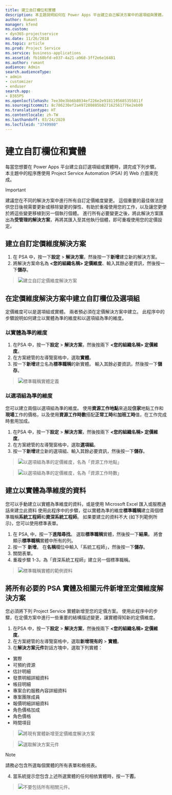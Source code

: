 ```yaml
---
title: 建立自訂欄位和實體
description: 本主題說明如何在 Power Apps 平台建立自己解決方案中的選項組與實體。
author: Rumant
manager: kfend
ms.custom:
- dyn365-projectservice
ms.date: 11/26/2018
ms.topic: article
ms.prod: Project Service
ms.service: business-applications
ms.assetid: fb160bfd-e037-4a21-a968-3ff2e6e16481
ms.author: rumant
audience: Admin
search.audienceType:
- admin
- customizer
- enduser
search.app:
- D365PS
ms.openlocfilehash: 7ee30e3bb6b8034ef226e2e9181195685355011f
ms.sourcegitcommit: 8c786230ef2a497280885b827162561776e2eb00
ms.translationtype: HT
ms.contentlocale: zh-TW
ms.lasthandoff: 03/24/2020
ms.locfileid: "3749980"
---
```

# <a name="create-custom-fields-and-entities"></a>建立自訂欄位和實體 

每當您想要在 Power Apps 平台建立自訂選項組或實體時，請完成下列步驟。  
本主題中的程序應使用 Project Service Automation (PSA) 的 Web 介面來完成。

> [!IMPORTANT]
> 建議您在不同的解決方案中進行所有自訂定價維度變更。 這個重要的最佳做法提供您日後視需要更新或移除變更的彈性、有助於重複使用您的工作，以及讓您更便於將這些變更移植到另一個執行個體。 進行所有必要變更之後，將此解決方案匯出為**受管理的解決方案**，再將其匯入至其他執行個體，即可重複使用您的定價設定。


## <a name="create-a-custom-solution-for-pricing-dimensions"></a>建立自訂定價維度解決方案
1. 在 PSA 中，按一下**設定** > **解決方案**，然後按一下**新增**建立新的解決方案。 
2. 將解決方案命名為 **\<您的組織名稱> 定價維度**、輸入其餘必要資訊，然後按一下**儲存**。

> ![建立自訂定價維度解決方案](media/Creation-of-custom-pricing-dimension-solution.PNG)
  
## <a name="create-custom-fields-and-option-sets-in-the-pricing-dimension-solution"></a>在定價維度解決方案中建立自訂欄位及選項組

定價維度可以是選項組或實體。 兩者預必須在定價解決方案中建立。 此程序中的步驟說明如何建立以實體為準的維度和以選項組為準的維度。

### <a name="entity-based-dimensions"></a>以實體為準的維度

1. 在PSA 中，按一下**設定** > **解決方案**，然後按兩下 **\<您的組織名稱> 定價維度**。
2. 在方案總管的左導覽窗格中，選取**實體**。
3. 按一下**新增**建立名為**標準職稱**的新實體。 輸入其餘必要資訊，然後按一下**儲存**。

> ![標準職稱實體定義](media/Standard-Title-entity-definition.png)


### <a name="option-set-based-dimensions"></a>以選項組為準的維度 
您可以建立兩個以選項組為準的維度。 使用**資源工作地點**來追蹤**住家**地點工作和**現場**工作的價格，以及使用**資源工作時數**搭配**正常工時**和**加班工時**值，在工作完成時套用加成。


1. 在PSA 中，按一下**設定** > **解決方案**，然後按兩下 **\<您的組織名稱> 定價維度**。 
2. 在方案總管的左導覽窗格中，選取**選項組**。 
3. 按一下**新增**建立新的選項組、輸入其餘必要資訊，然後按一下**儲存**。

> ![以選項組為準的定價維度，名為「資源工作地點」 ](media/Option-set-PD-called-Resource-Work-Location.png)

> ![以選項組為準的定價維度，名為「資源工作時數」 ](media/Option-set-PD-called-Resource-Work-Hours.PNG)


## <a name="create-data-for-entity-based-dimensions"></a>建立以實體為準維度的資料

您可以手動建立以實體為準維度的資料，或是使用 Microsoft Excel 匯入或服務通話來建立此資料 使用此程序中的步驟，從以實體為準的維度**標準職稱**建立兩個標準職稱**系統工程師**和**資深系統工程師**。 如果要建立的資料不大 (如下列範例所示)，您可以使用標準表單。

1. 在 PSA, 中，按一下**進階尋找**。 選取**標準職稱**實體，然後按一下**結果**。 將會顯示**標準職稱**實體中所有的列。
2. 按一下 **新增**。 在**名稱**欄位中輸入「系統工程師」，然後按一下**儲存**。
3. 關閉表單。 
4. 重複步驟 1-3，為「資深系統工程師」建立另一個標準職稱。

> ![標準職稱實體的範例資料 ](media/ST-data.png)

## <a name="add-all-required-psa-entities-and-related-components-to-the-pricing-dimension-solution"></a>將所有必要的 PSA 實體及相關元件新增至定價維度解決方案
您必須將下列 Project Service 實體新增至您的定價方案。 使用此程序中的步驟，在定價方案中進行一些重要的結構描述變更，讓實體得知新的定價維度。

1. 在PSA 中，按一下**設定** > **解決方案**，然後按兩下 **\<您的組織名稱> 定價維度**。 
2. 在方案總管的左導覽窗格中，選取**新增現有的** >  **實體**。
3. 在**解決方案元件**對話方塊中，選取下列實體：

- 實際
- 可預約資源
- 估計明細
- 發票明細詳細資料
- 帳目明細
- 專案合約服務內容詳細資料
- 專案團隊成員
- 報價明細詳細資料
- 角色價格加成
- 角色價格 
- 時間項目 

> ![將現有實體新增至定價維度解決方案](media/Existing-entities-to-PD-solution.png)

> ![選取解決方案元件](media/Dimension-Components.png)

> [!NOTE]
> 請務必包含所選每個實體的所有表單和檢視表。

4. 當系統提示您包含上述所選實體的任何相依實體時，按一下**否**。

> ![不要包括所有相關元件。](media/Do-not-include-required.png)


